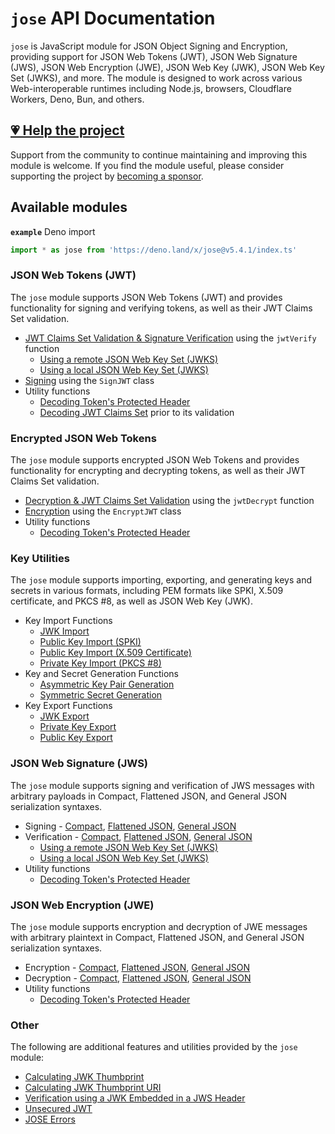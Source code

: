 # `jose` API Documentation

`jose` is JavaScript module for JSON Object Signing and Encryption, providing support for JSON Web Tokens (JWT), JSON Web Signature (JWS), JSON Web Encryption (JWE), JSON Web Key (JWK), JSON Web Key Set (JWKS), and more. The module is designed to work across various Web-interoperable runtimes including Node.js, browsers, Cloudflare Workers, Deno, Bun, and others.

## [💗 Help the project](https://github.com/sponsors/panva)

Support from the community to continue maintaining and improving this module is welcome. If you find the module useful, please consider supporting the project by [becoming a sponsor](https://github.com/sponsors/panva).

## Available modules

**`example`** Deno import
```js
import * as jose from 'https://deno.land/x/jose@v5.4.1/index.ts'
```

### JSON Web Tokens (JWT)

The `jose` module supports JSON Web Tokens (JWT) and provides functionality for signing and verifying tokens, as well as their JWT Claims Set validation.

- [JWT Claims Set Validation & Signature Verification](https://github.com/panva/jose/blob/v5.4.1/docs/functions/jwt_verify.jwtVerify.md) using the `jwtVerify` function
  - [Using a remote JSON Web Key Set (JWKS)](https://github.com/panva/jose/blob/v5.4.1/docs/functions/jwks_remote.createRemoteJWKSet.md)
  - [Using a local JSON Web Key Set (JWKS)](https://github.com/panva/jose/blob/v5.4.1/docs/functions/jwks_local.createLocalJWKSet.md)
- [Signing](https://github.com/panva/jose/blob/v5.4.1/docs/classes/jwt_sign.SignJWT.md) using the `SignJWT` class
- Utility functions
  - [Decoding Token's Protected Header](https://github.com/panva/jose/blob/v5.4.1/docs/functions/util_decode_protected_header.decodeProtectedHeader.md)
  - [Decoding JWT Claims Set](https://github.com/panva/jose/blob/v5.4.1/docs/functions/util_decode_jwt.decodeJwt.md) prior to its validation

### Encrypted JSON Web Tokens

The `jose` module supports encrypted JSON Web Tokens and provides functionality for encrypting and decrypting tokens, as well as their JWT Claims Set validation.

- [Decryption & JWT Claims Set Validation](https://github.com/panva/jose/blob/v5.4.1/docs/functions/jwt_decrypt.jwtDecrypt.md) using the `jwtDecrypt` function
- [Encryption](https://github.com/panva/jose/blob/v5.4.1/docs/classes/jwt_encrypt.EncryptJWT.md) using the `EncryptJWT` class
- Utility functions
  - [Decoding Token's Protected Header](https://github.com/panva/jose/blob/v5.4.1/docs/functions/util_decode_protected_header.decodeProtectedHeader.md)

### Key Utilities

The `jose` module supports importing, exporting, and generating keys and secrets in various formats, including PEM formats like SPKI, X.509 certificate, and PKCS #8, as well as JSON Web Key (JWK).

- Key Import Functions
  - [JWK Import](https://github.com/panva/jose/blob/v5.4.1/docs/functions/key_import.importJWK.md)
  - [Public Key Import (SPKI)](https://github.com/panva/jose/blob/v5.4.1/docs/functions/key_import.importSPKI.md)
  - [Public Key Import (X.509 Certificate)](https://github.com/panva/jose/blob/v5.4.1/docs/functions/key_import.importX509.md)
  - [Private Key Import (PKCS #8)](https://github.com/panva/jose/blob/v5.4.1/docs/functions/key_import.importPKCS8.md)
- Key and Secret Generation Functions
  - [Asymmetric Key Pair Generation](https://github.com/panva/jose/blob/v5.4.1/docs/functions/key_generate_key_pair.generateKeyPair.md)
  - [Symmetric Secret Generation](https://github.com/panva/jose/blob/v5.4.1/docs/functions/key_generate_secret.generateSecret.md)
- Key Export Functions
  - [JWK Export](https://github.com/panva/jose/blob/v5.4.1/docs/functions/key_export.exportJWK.md)
  - [Private Key Export](https://github.com/panva/jose/blob/v5.4.1/docs/functions/key_export.exportPKCS8.md)
  - [Public Key Export](https://github.com/panva/jose/blob/v5.4.1/docs/functions/key_export.exportSPKI.md)

### JSON Web Signature (JWS)

The `jose` module supports signing and verification of JWS messages with arbitrary payloads in Compact, Flattened JSON, and General JSON serialization syntaxes.

- Signing - [Compact](https://github.com/panva/jose/blob/v5.4.1/docs/classes/jws_compact_sign.CompactSign.md), [Flattened JSON](https://github.com/panva/jose/blob/v5.4.1/docs/classes/jws_flattened_sign.FlattenedSign.md), [General JSON](https://github.com/panva/jose/blob/v5.4.1/docs/classes/jws_general_sign.GeneralSign.md)
- Verification - [Compact](https://github.com/panva/jose/blob/v5.4.1/docs/functions/jws_compact_verify.compactVerify.md), [Flattened JSON](https://github.com/panva/jose/blob/v5.4.1/docs/functions/jws_flattened_verify.flattenedVerify.md), [General JSON](https://github.com/panva/jose/blob/v5.4.1/docs/functions/jws_general_verify.generalVerify.md)
  - [Using a remote JSON Web Key Set (JWKS)](https://github.com/panva/jose/blob/v5.4.1/docs/functions/jwks_remote.createRemoteJWKSet.md)
  - [Using a local JSON Web Key Set (JWKS)](https://github.com/panva/jose/blob/v5.4.1/docs/functions/jwks_local.createLocalJWKSet.md)
- Utility functions
  - [Decoding Token's Protected Header](https://github.com/panva/jose/blob/v5.4.1/docs/functions/util_decode_protected_header.decodeProtectedHeader.md)

### JSON Web Encryption (JWE)

The `jose` module supports encryption and decryption of JWE messages with arbitrary plaintext in Compact, Flattened JSON, and General JSON serialization syntaxes.

- Encryption - [Compact](https://github.com/panva/jose/blob/v5.4.1/docs/classes/jwe_compact_encrypt.CompactEncrypt.md), [Flattened JSON](https://github.com/panva/jose/blob/v5.4.1/docs/classes/jwe_flattened_encrypt.FlattenedEncrypt.md), [General JSON](https://github.com/panva/jose/blob/v5.4.1/docs/classes/jwe_general_encrypt.GeneralEncrypt.md)
- Decryption - [Compact](https://github.com/panva/jose/blob/v5.4.1/docs/functions/jwe_compact_decrypt.compactDecrypt.md), [Flattened JSON](https://github.com/panva/jose/blob/v5.4.1/docs/functions/jwe_flattened_decrypt.flattenedDecrypt.md), [General JSON](https://github.com/panva/jose/blob/v5.4.1/docs/functions/jwe_general_decrypt.generalDecrypt.md)
- Utility functions
  - [Decoding Token's Protected Header](https://github.com/panva/jose/blob/v5.4.1/docs/functions/util_decode_protected_header.decodeProtectedHeader.md)

### Other

The following are additional features and utilities provided by the `jose` module:

- [Calculating JWK Thumbprint](https://github.com/panva/jose/blob/v5.4.1/docs/functions/jwk_thumbprint.calculateJwkThumbprint.md)
- [Calculating JWK Thumbprint URI](https://github.com/panva/jose/blob/v5.4.1/docs/functions/jwk_thumbprint.calculateJwkThumbprintUri.md)
- [Verification using a JWK Embedded in a JWS Header](https://github.com/panva/jose/blob/v5.4.1/docs/functions/jwk_embedded.EmbeddedJWK.md)
- [Unsecured JWT](https://github.com/panva/jose/blob/v5.4.1/docs/classes/jwt_unsecured.UnsecuredJWT.md)
- [JOSE Errors](https://github.com/panva/jose/blob/v5.4.1/docs/modules/util_errors.md)
